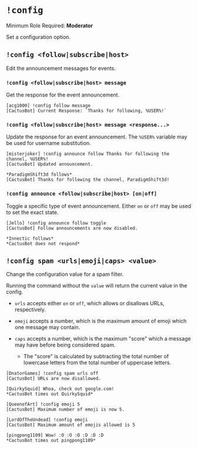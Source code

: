 # `!config`

Minimum Role Required: **Moderator**

Set a configuration option.

## `!config <follow|subscribe|host>`

Edit the announcement messages for events.

### `!config <follow|subscribe|host> message`

Get the response for the event announcement.

```
[acg1000] !config follow message
[CactusBot] Current Response: `Thanks for following, %USER%!`
```

### `!config <follow|subscribe|host> message <response...>`

Update the response for an event announcement. The `%USER%` variable may be used for username substitution.

```
[misterjoker] !config announce follow Thanks for following the channel, %USER%!
[CactusBot] Updated announcement.

*ParadigmShift3d follows*
[CactusBot] Thanks for following the channel, ParadigmShift3d!
```

### `!config announce <follow|subscribe|host> [on|off]`

Toggle a specific type of event announcement. Either `on` or `off` may be used to set the exact state.

```
[Jello] !config announce follow toggle
[CactusBot] Follow announcements are now disabled.

*Innectic follows*
*CactusBot does not respond*
```

## `!config spam <urls|emoji|caps> <value>`

Change the configuration value for a spam filter.

Running the command without the `value` will return the current value in the config.

- `urls` accepts either `on` or `off`, which allows or disallows URLs, respectively.
- `emoji` accepts a number, which is the maximum amount of emoji which one message may contain.
- `caps` accepts a number, which is the maximum "score" which a message may have before being considered spam.

  - The "score" is calculated by subtracting the total number of lowercase letters from the total number of uppercase letters.

```
[DnatorGames] !config spam urls off
[CactusBot] URLs are now disallowed.

[QuirkySquid] Whoa, check out google.com!
*CactusBot times out QuirkySquid*
```

```
[QueenofArt] !config emoji 5
[CactusBot] Maximum number of emoji is now 5.

[LordOfTheUndead] !config emoji
[CactusBot] Maximum amount of emojis allowed is 5

[pingpong1109] Wow! :O :O :O :D :D :D
*CactusBot times out pingpong1109*
```
